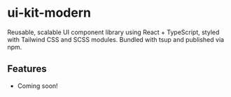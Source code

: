 # ui-kit-modern

Reusable, scalable UI component library using React + TypeScript, styled with Tailwind CSS and SCSS modules. Bundled with tsup and published via npm.

## Features

- Coming soon!